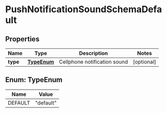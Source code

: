 

# PushNotificationSoundSchemaDefault

## Properties

Name | Type | Description | Notes
------------ | ------------- | ------------- | -------------
**type** | [**TypeEnum**](#TypeEnum) | Cellphone notification sound |  [optional]



## Enum: TypeEnum

Name | Value
---- | -----
DEFAULT | &quot;default&quot;




